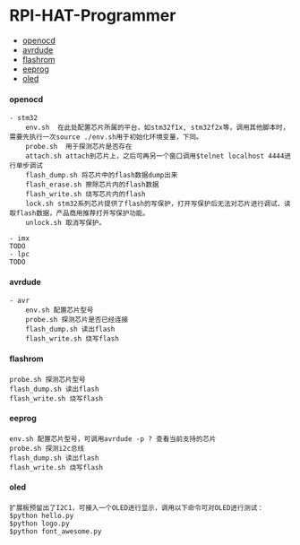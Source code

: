# RPI-HAT-Programmer
* [openocd](#openocd)
* [avrdude](#avrdude)
* [flashrom](#flashrom)
* [eeprog](#eeprog)
* [oled](#oled)
#### openocd ####
	- stm32  
		env.sh  在此处配置芯片所属的平台，如stm32f1x, stm32f2x等，调用其他脚本时，需要先执行一次source ./env.sh用于初始化环境变量，下同。  
		probe.sh  用于探测芯片是否存在  
		attach.sh attach到芯片上，之后可再另一个窗口调用$telnet localhost 4444进行单步调试     
		flash_dump.sh 将芯片中的flash数据dump出来    
		flash_erase.sh 擦除芯片内的flash数据  
		flash_write.sh 烧写芯片内的flash  
		lock.sh stm32系列芯片提供了flash的写保护，打开写保护后无法对芯片进行调试，读取flash数据，产品商用推荐打开写保护功能。
		unlock.sh 取消写保护。
	
	- imx  
	TODO
	- lpc  
	TODO


#### avrdude ####
	- avr
		env.sh 配置芯片型号  
		probe.sh 探测芯片是否已经连接  
		flash_dump.sh 读出flash  
		flash_write.sh 烧写flash  
#### flashrom ####
	probe.sh 探测芯片型号  
	flash_dump.sh 读出flash  
	flash_write.sh 烧写flash  

#### eeprog ####
	env.sh 配置芯片型号，可调用avrdude -p ? 查看当前支持的芯片  
	probe.sh 探测i2c总线  
	flash_dump.sh 读出flash  
	flash_write.sh 烧写flash  
#### oled ####
	扩展板预留出了I2C1，可接入一个OLED进行显示，调用以下命令可对OLED进行测试：
	$python hello.py
	$python logo.py
	$python font_awesome.py
